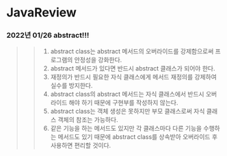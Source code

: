 # JavaReview

### 2022년 01/26 abstract!!!

> > 1. abstract class는 abstract 메서드의 오버라이드를 강제함으로써 프로그램의 안정성을 강화한다.
> > 2. abstract 메서드가 있다면 반드시 abstract 클래스가 되어야 한다.
> > 3. 재정의가 반드시 필요한 자식 클래스에게 메서드 재정의를 강제하여 실수를 방지한다.
> > 4. abstract class의 abstract 메서드는 자식 클래스에서 반드시 오버라이드 해야 하기 때문에 구현부를 작성하지 않는다.
> > 5. abstract class는 객체 생성은 못하지만 부모 클래스로써 자식 클래스 객체의 참조는 가능하다. 
> > 6. 같은 기능을 하는 메서드도 있지만 각 클래스마다 다른 기능을 수행하는 메서드도 있기 때문에 abstract class를 상속받아 오버라이드 후 사용하면 편리할 것이다.
